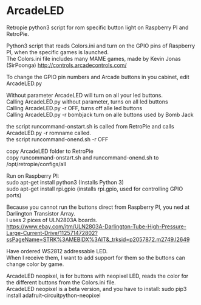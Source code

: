 # ArcadeLED
Retropie python3 script for rom specific button light on Raspberry PI and RetroPie.  

Python3 script that reads Colors.ini and turn on the GPIO pins of Raspberry PI, when the specific games is launched.  
The Colors.ini file includes many MAME games, made by Kevin Jonas (SirPoonga) http://controls.arcadecontrols.com/  

To change the GPIO pin numbers and Arcade buttons in you cabinet, edit ArcadeLED.py  

Without parameter ArcadeLED will turn on all your led buttons.  
Calling ArcadeLED.py without parameter, turns on all led buttons  
Calling ArcadeLED.py -r OFF, turns off alle led buttons  
Calling ArcadeLED.py -r bombjack turn on alle buttons used by Bomb Jack  

the script runcommand-onstart.sh is called from RetroPie and calls ArcadeLED.py -r romname called.  
the script runcommand-onend.sh -r OFF  

copy ArcadeLED folder to RetroPie  
copy runcommand-onstart.sh and runcommand-onend.sh to /opt/retropie/configs/all  


Run on Raspberry PI:  
sudo apt-get install python3 (Installs Python 3)  
sudo apt-get install rpi.gpio (installs rpi.gpio, used for controlling GPIO ports)  


Because you cannot run the buttons direct from Raspberry PI, you ned at Darlington Transistor Array.  
I uses 2 pices of ULN2803A boards.  
https://www.ebay.com/itm/ULN2803A-Darlington-Tube-High-Pressure-Large-Current-Drive/112571472802?ssPageName=STRK%3AMEBIDX%3AIT&_trksid=p2057872.m2749.l2649  

Have ordered WS2812 addressable LED.  
When I receive them, I want to add support for them so the buttons can change color by game.

ArcadeLED neopixel, is for buttons with neopixel LED, reads the color for the different buttons from the Colors.ini file.  
ArcadeLED neopixel is a beta version, and you have to install: sudo pip3 install adafruit-circuitpython-neopixel  
 
